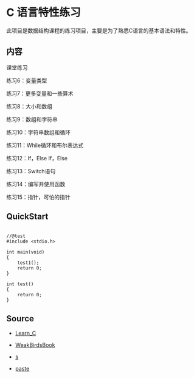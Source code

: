 # C 语言特性练习

此项目是数据结构课程的练习项目，主要是为了熟悉C语言的基本语法和特性。

## 内容

课堂练习

练习6：变量类型

练习7：更多变量和一些算术

练习8：大小和数组

练习9：数组和字符串

练习10：字符串数组和循环

练习11：While循环和布尔表达式

练习12：If，Else If，Else

练习13：Switch语句

练习14：编写并使用函数

练习15：指针，可怕的指针

## QuickStart

```

//@test
#include <stdio.h>

int main(void)
{
    test1();
    return 0;
}

int test()
{
    return 0;
}

```


## Source

- [Learn_C](https://ccpp.apachecn.org/#/docs/lcthw-zh/ex15)
- [WeakBirdsBook](https://www.runoob.com/cprogramming/c-operators.html)

- [s](https://download.armfly.com/armbbs/bbs/94810/C%20Primer%20Plus(%E7%AC%AC%E5%85%AD%E7%89%88)%E4%B8%AD%E6%96%87%E7%89%88.pdf)

- [paste](https://paste.rs/web)
